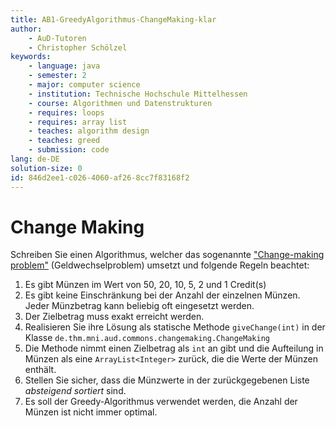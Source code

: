 ```yaml
---
title: AB1-GreedyAlgorithmus-ChangeMaking-klar
author:
    - AuD-Tutoren
    - Christopher Schölzel
keywords:
    - language: java
    - semester: 2
    - major: computer science
    - institution: Technische Hochschule Mittelhessen
    - course: Algorithmen und Datenstrukturen
    - requires: loops
    - requires: array list
    - teaches: algorithm design
    - teaches: greed
    - submission: code
lang: de-DE
solution-size: 0
id: 846d2ee1-c026-4060-af26-8cc7f83168f2
---
```


# Change Making

Schreiben Sie einen Algorithmus, welcher das sogenannte ["Change-making problem"](https://en.wikipedia.org/wiki/Change-making_problem) (Geldwechselproblem) umsetzt und folgende Regeln beachtet:

1. Es gibt Münzen im Wert von 50, 20, 10, 5, 2 und 1 Credit(s)
2. Es gibt keine Einschränkung bei der Anzahl der einzelnen Münzen. Jeder Münzbetrag kann beliebig oft eingesetzt werden.
3. Der Zielbetrag muss exakt erreicht werden.
4. Realisieren Sie ihre Lösung als statische Methode `giveChange(int)` in der Klasse `de.thm.mni.aud.commons.changemaking.ChangeMaking`
5. Die Methode nimmt einen Zielbetrag als `int` an gibt und die Aufteilung in Münzen als eine `ArrayList<Integer>` zurück, die die Werte der Münzen enthält.
6. Stellen Sie sicher, dass die Münzwerte in der zurückgegebenen Liste *absteigend sortiert* sind.
7. Es soll der Greedy-Algorithmus verwendet werden, die Anzahl der Münzen ist nicht immer optimal.
